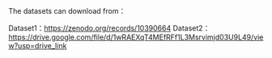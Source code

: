 The datasets can download from：

Dataset1：https://zenodo.org/records/10390664
Dataset2：https://drive.google.com/file/d/1wRAEXqT4MEfRFf1L3Msrvimjd03U9L49/view?usp=drive_link
